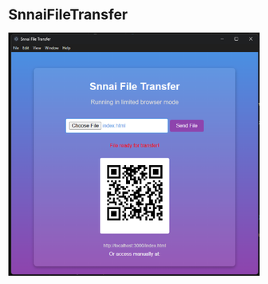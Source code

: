 # SnnaiFileTransfer



![alt text](https://github.com/SnaiKun/SnnaiFileTransfer/blob/main/UI.png?raw=true)

